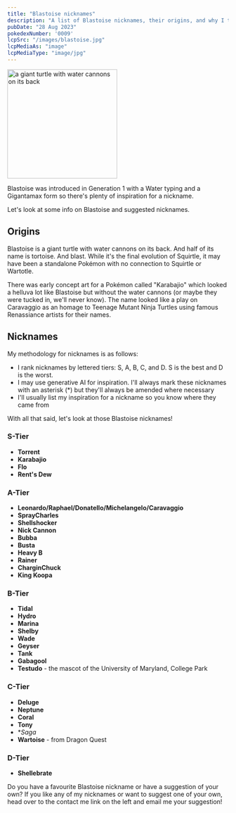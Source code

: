 ```yaml
---
title: "Blastoise nicknames"
description: "A list of Blastoise nicknames, their origins, and why I think they're cool."
pubDate: "28 Aug 2023"
pokedexNumber: '0009'
lcpSrc: "/images/blastoise.jpg"
lcpMediaAs: "image"
lcpMediaType: "image/jpg"
---
```


<div class="img-center"><img src="/images/blastoise.jpg" width="250px" height="248px" alt="a giant turtle with water cannons on its back"></div>

Blastoise was introduced in Generation 1 with a Water typing and a Gigantamax form so there's plenty of inspiration for a nickname.

Let's look at some info on Blastoise and suggested nicknames.

## Origins

Blastoise is a giant turtle with water cannons on its back. And half of its name is tortoise. And blast. While it's the final evolution of Squirtle, it may have been a standalone Pokémon with no connection to Squirtle or Wartotle.  

There was early concept art for a Pokémon called "Karabajio" which looked a helluva lot like Blastoise but without the water cannons (or maybe they were tucked in, we'll never know). The name looked like a play on Caravaggio as an homage to Teenage Mutant Ninja Turtles using famous Renassiance artists for their names.

## Nicknames

My methodology for nicknames is as follows:

* I rank nicknames by lettered tiers: S, A, B, C, and D. S is the best and D is the worst.
* I may use generative AI for inspiration. I'll always mark these nicknames with an asterisk (\*) but they'll always be amended where necessary
* I'll usually list my inspiration for a nickname so you know where they came from

With all that said, let's look at those Blastoise nicknames!

### S-Tier

* **Torrent**
* **Karabajio**
* **Flo**
* **Rent's Dew**

### A-Tier

* **Leonardo/Raphael/Donatello/Michelangelo/Caravaggio**
* **SprayCharles**
* **Shellshocker**
* **Nick Cannon**
* **Bubba**
* **Busta**
* **Heavy B**
* **Rainer**
* **CharginChuck**
* **King Koopa**

### B-Tier

* **Tidal**
* **Hydro**
* **Marina**
* **Shelby**
* **Wade**
* **Geyser**
* **Tank**
* **Gabagool**
* **Testudo** - the mascot of the University of Maryland, College Park

### C-Tier

* **Deluge**
* **Neptune**
* **Coral**
* **Tony**
* **Saga*
* **Wartoise** - from Dragon Quest

### D-Tier

* **Shellebrate**

Do you have a favourite Blastoise nickname or have a suggestion of your own? If you like any of my nicknames or want to suggest one of your own, head over to the contact me link on the left and email me your suggestion!
